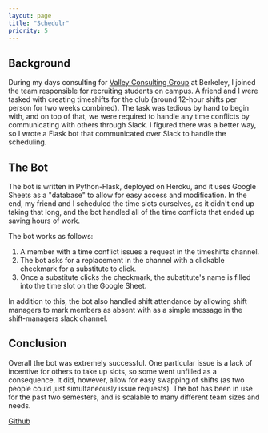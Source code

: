 ```yaml
---
layout: page
title: "Schedulr"
priority: 5
---
```


## Background
During my days consulting for [Valley Consulting Group]() at Berkeley, I joined the team responsible for recruiting students on campus. A friend and I were tasked with creating timeshifts for the club (around 12-hour shifts per person for two weeks combined). The task was tedious by hand to begin with, and on top of that, we were required to handle any time conflicts by communicating with others through Slack. I figured there was a better way, so I wrote a Flask bot that communicated over Slack to handle the scheduling.

## The Bot
The bot is written in Python-Flask, deployed on Heroku, and it uses Google Sheets as a "database" to allow for easy access and modification. In the end, my friend and I scheduled the time slots ourselves, as it didn't end up taking that long, and the bot handled all of the time conflicts that ended up saving hours of work.

The bot works as follows:
1. A member with a time conflict issues a request in the timeshifts channel.
2. The bot asks for a replacement in the channel with a clickable checkmark for a substitute to click.
3. Once a substitute clicks the checkmark, the substitute's name is filled into the time slot on the Google Sheet.

In addition to this, the bot also handled shift attendance by allowing shift managers to mark members as absent with as a simple message in the shift-managers slack channel.

## Conclusion
Overall the bot was extremely successful. One particular issue is a lack of incentive for others to take up slots, so some went unfilled as a consequence. It did, however, allow for easy swapping of shifts (as two people could just simultaneously issue requests). The bot has been in use for the past two semesters, and is scalable to many different team sizes and needs.

[Github](https://github.com/addcninblue/slack-timeshifts)
